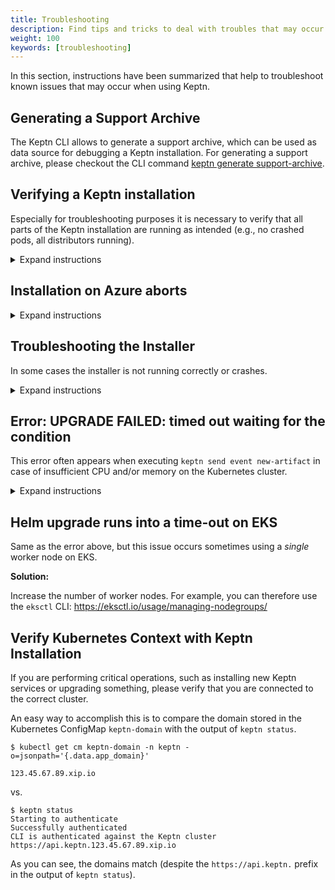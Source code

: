 ```yaml
---
title: Troubleshooting
description: Find tips and tricks to deal with troubles that may occur when using Keptn. 
weight: 100
keywords: [troubleshooting]
---
```


In this section, instructions have been summarized that help to troubleshoot known issues that may occur when using Keptn.

## Generating a Support Archive

The Keptn CLI allows to generate a support archive, which can be used as data source for debugging a Keptn installation.
For generating a support archive, please checkout the CLI command [keptn generate support-archive](../../cli/commands/keptn_generate_support-archive).


## Verifying a Keptn installation

Especially for troubleshooting purposes it is necessary to verify that all parts of the Keptn installation are running as intended (e.g., no crashed pods, all distributors running).

<details><summary>Expand instructions</summary>
<p>

- To verify your Keptn installation, retrieve the pods running in the `keptn` namespace.

```console
kubectl get pods -n keptn
```

```console
NAME                                                              READY     STATUS    RESTARTS   AGE
api-5cfd44687-b2sqr                                               1/1       Running   0          34m
bridge-54d65cd4c5-9hwsl                                           1/1       Running   0          34m
configuration-service-75df569979-qvg8t                            1/1       Running   0          34m
eventbroker-go-f44576fcb-z2ddv                                    1/1       Running   0          34m
gatekeeper-service-6d5d798ccd-d442x                               1/1       Running   0          34m
gatekeeper-service-evaluation-done-distributor-7556c87d9b-xbffs   1/1       Running   0          34m
helm-service-596b4855b4-zkb77                                     1/1       Running   0          34m
helm-service-configuration-change-distributor-58d97df957-2msfs    1/1       Running   0          34m
helm-service-service-create-distributor-58584b6f7-4l9rr           1/1       Running   0          34m
jmeter-service-7d9c654c9c-xgz7s                                   1/1       Running   0          34m
jmeter-service-deployment-distributor-6dbd4858bf-v2stj            1/1       Running   0          34m
keptn-nats-cluster-1                                              1/1       Running   0          34m
lighthouse-service-6497f48947-vvs5g                               1/1       Running   0          34m
lighthouse-service-get-sli-done-distributor-56896bb59c-d6tlp      1/1       Running   0          34m
lighthouse-service-start-evaluation-distributor-5fb47dcfd-mklxx   1/1       Running   0          34m
lighthouse-service-tests-finished-distributor-5dfc978bd4-7hl44    1/1       Running   0          34m
nats-operator-7dcd546854-nhpm5                                    1/1       Running   0          34m
prometheus-service-6db877499c-vvvg5                               1/1       Running   0          33m
prometheus-service-monitoring-configure-distributor-5f789fvn69f   1/1       Running   0          33m
prometheus-sli-service-66f8b8d86f-stgzr                           1/1       Running   0          33m
prometheus-sli-service-monitoring-configure-distributor-675x5kp   1/1       Running   0          33m
remediation-service-f6bbc48b5-g47kt                               1/1       Running   0          34m
remediation-service-problem-distributor-79885bd957-nz74j          1/1       Running   0          34m
servicenow-service-7cd9b8784-xxj7z                                1/1       Running   0          33m
servicenow-service-problem-distributor-666fbf4b6-l62dj            1/1       Running   0          33m
shipyard-service-565b96cb9c-mz2cl                                 1/1       Running   0          34m
shipyard-service-create-project-distributor-c65b7c677-nkmnk       1/1       Running   0          34m
shipyard-service-delete-project-distributor-55b86db7b-kd28z       1/1       Running   0          34m
wait-service-7b4d74b4d9-b4lk7                                     1/1       Running   0          34m
wait-service-deployment-distributor-55cd8fc655-n5px7              1/1       Running   0          34m
openshift-route-service-57b45c4dfc-4x5lm                          1/1       Running   0          32s (OpenShift only)
openshift-route-service-create-project-distributor-7d4454cs44xp   1/1       Running   0          33s (OpenShift only)
```

- In the `keptn-datastore` namespace, you should see the following pods:

```console
kubectl get pods -n keptn-datastore
```

```console
NAME                                             READY   STATUS    RESTARTS   AGE
mongodb-7d956d5775-mkxv5                         1/1     Running   0          5m16s
mongodb-datastore-d65b468d7-tmwfm                1/1     Running   0          5m14s
mongodb-datastore-distributor-6cc947d554-tn6kr   1/1     Running   0          5m7s
```

- To verify the Istio installation, retrieve all pods within the `istio-system` namespace and check whether they are running:

```console
kubectl get pods -n istio-system
```

```console
NAME                                      READY     STATUS    RESTARTS   AGE
istio-citadel-6c456d967c-bpqbd            1/1     Running     0          6m
istio-cleanup-secrets-1.2.5-22gts         0/1     Completed   0          6m
istio-ingressgateway-5d49795589-tfl4k     1/1     Running     0          6m
istio-init-crd-10-rzlf7                   0/1     Completed   0          6m
istio-init-crd-11-chvzr                   0/1     Completed   0          6m
istio-init-crd-12-8zvn4                   0/1     Completed   0          6m
istio-pilot-79b78c894b-zsz5j              2/2     Running     0          6m
istio-security-post-install-1.2.5-glswk   0/1     Completed   0          6m
istio-sidecar-injector-bcf445789-gkfjf    1/1     Running     0          6m
```
</p></details>

## Installation on Azure aborts
<details><summary>Expand instructions</summary>
<p>

**Investigation:**

The Keptn installation is aborting with the following error:

```console
Cannot obtain the cluster/pod IP CIDR
```

**Reason:** 

The root cause of this issue is that `kubenet` is not used in your AKS cluster. However, it is needed to retrieve the `podCidr` according to the official docs: https://docs.microsoft.com/en-us/rest/api/aks/managedclusters/createorupdate#containerservicenetworkprofile 

**Solution:** 

Please select the **Kubenet network plugin (basic)** when setting up your AKS cluster, instead of *Azure network plugin (advanced)* and retry the installation. You can find more information here: https://docs.microsoft.com/en-us/azure/aks/configure-kubenet 

</p></details>


## Troubleshooting the Installer

In some cases the installer is not running correctly or crashes.

<details><summary>Expand instructions</summary>
<p>

**Investigation:**

The Keptn installation is aborting with an error. Investigation needs to be conducted using the following commands:

* Show all deployed pods in the default namespace (should show the status of the installer pod): ``kubectl get pods``
* Show status of the installer job: ``kubectl get jobs``
* Get logs of the installer job: ``kubectl logs jobs/installer``
* If the installer has partially finished, [verify your Keptn installation](#verifying-a-keptn-installation)

**Possible solutions:**

* If the installer pod shows an ImagePullBackOff error, verify that your cluster can connect to the Internet to pull images (e.g., from docker.io).
* If the installer pod has started, but crashes, please create a [new bug report](https://github.com/keptn/keptn/issues/new?assignees=&labels=bug&template=bug_report.md&title=) with the output of above commands.


</p></details>


## Error: UPGRADE FAILED: timed out waiting for the condition

This error often appears when executing `keptn send event new-artifact` in case of insufficient CPU and/or memory on the Kubernetes cluster.

<details><summary>Expand instructions</summary>
<p>

**Investigation:**

The Helm upgrade runs into a time-out when deploying a new artifact of your service using

```console
keptn send event new-artifact
```

**Reason:** 

In this case Helm creates a new Kubernetes Deployment with the new artifact, but Kubernetes fails to start the pod. 
Unfortunately, there is no way to catch this error by Helm (right now). A good way to detect the error is to look at the Kubernetes events captured by the cluster:

```console
kubectl -n sockshop-dev get events  --sort-by='.metadata.creationTimestamp'
```

where `sockshop-dev` is the project and stage that you are trying to deploy to.

*Note*: This error can also occur at a later stage (e.g., when using blue-green deployments).

**Solution:** 

Increase the number of vCPUs and/or memory, or add another Kubernetes worker node.

</p></details>


## Helm upgrade runs into a time-out on EKS

Same as the error above, but this issue occurs sometimes using a _single_ worker node on EKS.

**Solution:** 

Increase the number of worker nodes. For example, you can therefore use the `eksctl` CLI:
https://eksctl.io/usage/managing-nodegroups/


## Verify Kubernetes Context with Keptn Installation

If you are performing critical operations, such as installing new Keptn services or upgrading something, please verify
that you are connected to the correct cluster.

An easy way to accomplish this is to compare the domain stored in the Kubernetes ConfigMap `keptn-domain` with the output of `keptn status`.

```console
$ kubectl get cm keptn-domain -n keptn -o=jsonpath='{.data.app_domain}'

123.45.67.89.xip.io
``` 
vs.
```console
$ keptn status
Starting to authenticate
Successfully authenticated
CLI is authenticated against the Keptn cluster https://api.keptn.123.45.67.89.xip.io
```

As you can see, the domains match (despite the `https://api.keptn.` prefix in the output of `keptn status`).
